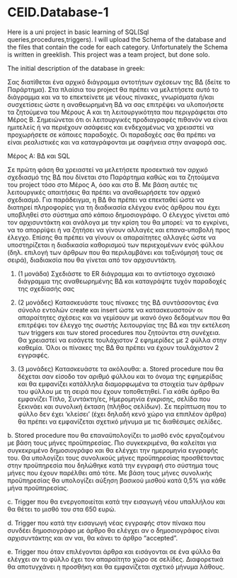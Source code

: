 # CEID.Database-1

Here is a uni project in basic learning of SQL(Sql queries,procedures,triggers). 
I will upload the Schema of the database and the files that contain the code for each category.
Unfortunately the Schema is written in greeklish. 
This project was a team project, but done solo.

The initial description of the database in greek:


Σας διατίθεται ένα αρχικό διάγραμμα οντοτήτων σχέσεων της ΒΔ (δείτε το Παράρτημα). Στα
πλαίσια του project θα πρέπει να μελετήσετε αυτό το διάγραμμα και να το επεκτείνετε με
νέους πίνακες, γνωρίσματα ή/και συσχετίσεις ώστε η αναθεωρημένη ΒΔ να σας επιτρέψει να
υλοποιήσετε τα ζητούμενα του Μέρους Α και τη λειτουργικότητα που περιγράφεται στο
Μέρος Β. Σημειώνεται ότι οι λειτουργικές προδιαγραφές πιθανόν να είναι ημιτελείς ή να
περιέχουν ασάφειες και ενδεχομένως να χρειαστεί να προχωρήσετε σε κάποιες παραδοχές.
Οι παραδοχές σας θα πρέπει να είναι ρεαλιστικές και να καταγράφονται με σαφήνεια στην
αναφορά σας.


Μέρος Α: ΒΔ και SQL

Σε πρώτη φάση θα χρειαστεί να μελετήσετε προσεκτικά τον αρχικό σχεδιασμό της ΒΔ που
δίνεται στο Παράρτημα καθώς και τα ζητούμενα του project τόσο στο Μέρος Α, όσο και στο
B. Με βάση αυτές τις λειτουργικές απαιτήσεις θα πρέπει να αναθεωρήσετε τον αρχικό
σχεδιασμό. Για παράδειγμα, η ΒΔ θα πρέπει να επεκταθεί ώστε να διατηρεί πληροφορίες για
τη διαδικασία ελέγχου ενός άρθρου που έχει υποβληθεί στο σύστημα από κάποιο
δημοσιογράφο. Ο έλεγχος γίνεται από τον αρχισυντάκτη και ανάλογα με την κρίση του θα
μπορεί: να το εγκρίνει, να το απορρίψει ή να ζητήσει να γίνουν αλλαγές και επανα-υποβολή
προς έλεγχο. Επίσης θα πρέπει να γίνουν οι απαραίτητες αλλαγές ώστε να υποστηρίζεται η
διαδικασία καθορισμού των περιεχομένων ενός φύλλου (δηλ. επιλογή των άρθρων που θα
περιλαμβάνει και ταξινόμησή τους σε σειρά), διαδιακσία που θα γίνεται από τον
αρχισυντάκτη.

1. (1 μονάδα) Σχεδιάστε το ER διάγραμμα και το αντίστοιχο σχεσιακό διάγραμμα της
αναθεωρημένης ΒΔ και καταγράψτε τυχόν παραδοχές της σχεδίασής σας

2. (2 μονάδες) Κατασκευάστε τους πίνακες της ΒΔ συντάσσοντας ένα σύνολο εντολών
create και insert ώστε να κατασκευαστούν οι απαραίτητες σχέσεις και να γεμίσουν
με ικανό όγκο δεδομένων που θα επιτρέψει τον έλεγχο της σωστής λειτουργίας της
ΒΔ και την εκτέλεση των triggers και των stored procedures που ζητούνται στη
συνέχεια. Θα χρειαστεί να εισάγετε τουλάχιστον 2 εφημερίδες με 2 φύλλα στην
καθεμία. Όλοι οι πίνακες της ΒΔ θα πρέπει να έχουν τουλάχιστον 2 εγγραφές. 

3. (3 μονάδες) Κατασκευάστε τα ακόλουθα:
a. Stored procedure που θα δέχεται σαν είσοδο τον αριθμό φύλλου και το
όνομα της εφημερίδας και θα εμφανίζει κατάλληλα διαμορφωμένα τα
στοιχεία των άρθρων του φύλλου με τη σειρά που έχουν τοποθετηθεί. Για
κάθε άρθρο θα εμφανίζει Τίτλο, Συντάκτη/ες, Ημερομηνία έγκρισης, σελίδα
που ξεκινάει και συνολική έκταση (πλήθος σελίδων). Σε περίπτωση που το
φύλλο δεν έχει ‘κλείσει’ (έχει δηλαδή κενό χώρο για επιπλέον άρθρα) θα
πρέπει να εμφανίζεται σχετικό μήνυμα με τις διαθέσιμες σελίδες.

b. Stored procedure που θα επαναϋπολογίζει το μισθό ενός εργαζομένου με
βάση τους μήνες προϋπηρεσίας. Πιο συγκεκριμένα, θα καλείται για
συγκεκριμένο δημοσιογράφο και θα ελέγχει την ημερομηνία εγγραφής του.
Θα υπολογίζει τους συνολικούς μήνες προϋπηρεσίας προσθέτοντας στην
προϋπηρεσία που δηλώθηκε κατά την εγγραφή στο σύστημα τους μήνες που
έχουν παρέλθει από τότε. Με βάση τους μήνες συνολικής προϋπηρεσίας θα
υπολογίζει αύξηση βασικού μισθού κατά 0,5% για κάθε μήνα προϋπηρεσίας.

c. Trigger που θα ενεργοποιείται κατά την εισαγωγή νέου υπαλλήλου και θα
θέτει το μισθό του στα 650 ευρώ.

d. Trigger που κατά την εισαγωγή νέας εγγραφής στον πίνακα που συνδέει
δημοσιογράφο με άρθρο θα ελέγχει αν ο δημοσιογράφος είναι
αρχισυντάκτης και αν ναι, θα κάνει το άρθρο “accepted”.

e. Trigger που όταν επιλέγονται άρθρα και εισάγονται σε ένα φύλλο θα ελέγχει
αν το φύλλο έχει τον απαραίτητο χώρο σε σελίδες. Διαφορετικά θα
αποτυγχάνει η προσθήκη και θα εμφανίζεται σχετικό μήνυμα λάθους. 
